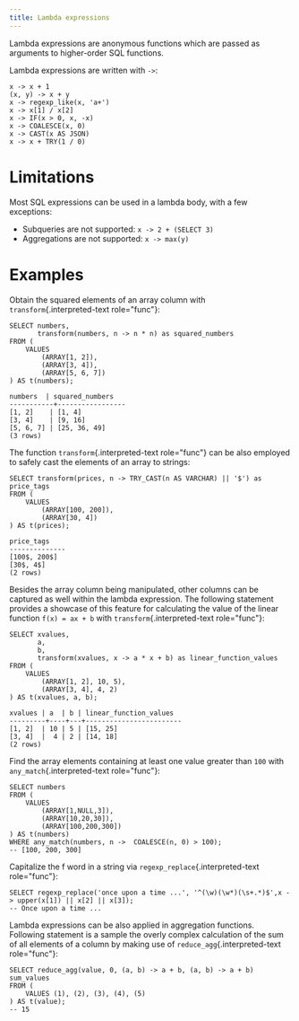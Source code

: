 ```yaml
---
title: Lambda expressions
---
```


Lambda expressions are anonymous functions which are passed as arguments
to higher-order SQL functions.

Lambda expressions are written with `->`:

    x -> x + 1
    (x, y) -> x + y
    x -> regexp_like(x, 'a+')
    x -> x[1] / x[2]
    x -> IF(x > 0, x, -x)
    x -> COALESCE(x, 0)
    x -> CAST(x AS JSON)
    x -> x + TRY(1 / 0)

# Limitations

Most SQL expressions can be used in a lambda body, with a few
exceptions:

-   Subqueries are not supported: `x -> 2 + (SELECT 3)`
-   Aggregations are not supported: `x -> max(y)`

# Examples

Obtain the squared elements of an array column with
`transform`{.interpreted-text role="func"}:

    SELECT numbers,
           transform(numbers, n -> n * n) as squared_numbers
    FROM (
        VALUES
            (ARRAY[1, 2]),
            (ARRAY[3, 4]),
            (ARRAY[5, 6, 7])
    ) AS t(numbers);

``` text
numbers  | squared_numbers
-----------+-----------------
[1, 2]    | [1, 4]
[3, 4]    | [9, 16]
[5, 6, 7] | [25, 36, 49]
(3 rows)
```

The function `transform`{.interpreted-text role="func"} can be also
employed to safely cast the elements of an array to strings:

    SELECT transform(prices, n -> TRY_CAST(n AS VARCHAR) || '$') as price_tags
    FROM (
        VALUES
            (ARRAY[100, 200]),
            (ARRAY[30, 4])
    ) AS t(prices);

``` text
price_tags
--------------
[100$, 200$]
[30$, 4$]
(2 rows)
```

Besides the array column being manipulated, other columns can be
captured as well within the lambda expression. The following statement
provides a showcase of this feature for calculating the value of the
linear function `f(x) = ax + b` with `transform`{.interpreted-text
role="func"}:

    SELECT xvalues,
           a,
           b,
           transform(xvalues, x -> a * x + b) as linear_function_values
    FROM (
        VALUES
            (ARRAY[1, 2], 10, 5),
            (ARRAY[3, 4], 4, 2)
    ) AS t(xvalues, a, b);

``` text
xvalues | a  | b | linear_function_values
---------+----+---+------------------------
[1, 2]  | 10 | 5 | [15, 25]
[3, 4]  |  4 | 2 | [14, 18]
(2 rows)
```

Find the array elements containing at least one value greater than `100`
with `any_match`{.interpreted-text role="func"}:

    SELECT numbers
    FROM (
        VALUES
            (ARRAY[1,NULL,3]),
            (ARRAY[10,20,30]),
            (ARRAY[100,200,300])
    ) AS t(numbers)
    WHERE any_match(numbers, n ->  COALESCE(n, 0) > 100);
    -- [100, 200, 300]

Capitalize the f word in a string via
`regexp_replace`{.interpreted-text role="func"}:

    SELECT regexp_replace('once upon a time ...', '^(\w)(\w*)(\s+.*)$',x -> upper(x[1]) || x[2] || x[3]);
    -- Once upon a time ...

Lambda expressions can be also applied in aggregation functions.
Following statement is a sample the overly complex calculation of the
sum of all elements of a column by making use of
`reduce_agg`{.interpreted-text role="func"}:

    SELECT reduce_agg(value, 0, (a, b) -> a + b, (a, b) -> a + b) sum_values
    FROM (
        VALUES (1), (2), (3), (4), (5)
    ) AS t(value);
    -- 15
